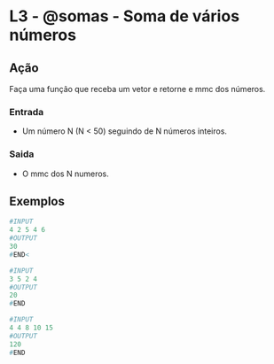 # L3 - @somas - Soma de vários números

## Ação

Faça uma função que receba um vetor e retorne e mmc dos números.

### Entrada

* Um número N (N < 50) seguindo de N números inteiros.

### Saida

* O mmc dos N numeros.

## Exemplos

``` py
#INPUT
4 2 5 4 6
#OUTPUT
30
#END<

#INPUT
3 5 2 4
#OUTPUT
20
#END
```

```py
#INPUT
4 4 8 10 15
#OUTPUT
120
#END
```

